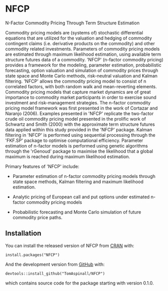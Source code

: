 # NFCP
N-Factor Commodity Pricing Through Term Structure Estimation

<!-- badges: start -->
<!-- badges: end -->

Commodity pricing models are (systems of) stochastic differential equations that are utilized for the valuation and hedging of commodity contingent claims (i.e. derivative products on the commodity) and other commodity related investments. Parameters of commodity pricing models are estimated through maximum likelihood estimation, using available term structure futures data of a commodity. 'NFCP' (n-factor commodity pricing) provides a framework for the modeling, parameter estimation, probabilistic forecasting, option valuation and simulation of commodity prices through state space and Monte Carlo methods, risk-neutral valuation and Kalman filtering. 'NFCP' allows the commodity pricing model to consist of n correlated factors, with both random walk and mean-reverting elements. Commodity pricing models that capture market dynamics are of great importance to commodity market participants in order to exercise sound investment and risk-management strategies. The n-factor commodity pricing model framework was first presented in the work of Cortazar and Naranjo (2006). Examples presented in 'NFCP' replicate the two-factor crude oil commodity pricing model presented in the prolific work of Schwartz and Smith (2000) with the approximate term structure futures data applied within this study provided in the 'NFCP' package. Kalman filtering in 'NFCP' is performed using sequential processing through the 'FKF.SP' package to optimise computational efficiency. Parameter estimation of n-factor models is performed using genetic algorithms through the 'rGenoud' package to maximise the likelihood that a global maximum is reached during maximum likelihood estimation.

Primary features of 'NFCP' include:

- Parameter estimation of n-factor commodity pricing models through state space methods, Kalman filtering and maximum likelihood estimation.

- Analytic pricing of European call and put options under estimated n-factor commodity pricing models

- Probabilistic forecasting and Monte Carlo simulation of future commodity price paths.

## Installation

You can install the released version of NFCP from [CRAN](https://CRAN.R-project.org) with:

```
install.packages("NFCP")
```

And the development version from [GitHub](https://github.com/) with:

```
devtools::install_github("TomAspinall/NFCP")
```
which contains source code for the package starting with version 0.1.0.
